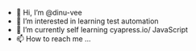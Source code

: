 - 👋 Hi, I’m @dinu-vee
- 👀 I’m interested in learning test automation
- 🌱 I’m currently self learning cyapress.io/ JavaScript 
- 📫 How to reach me ...

<!---
dinu-vee/dinu-vee is a ✨ special ✨ repository because its `README.md` (this file) appears on your GitHub profile.
You can click the Preview link to take a look at your changes.
--->
